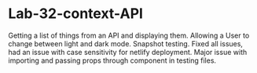 # Lab-32-context-API
Getting a list of things from an API and displaying them. Allowing a User to change between light and dark mode. Snapshot testing. 
Fixed all issues, had an issue with case sensitivity for netlify deployment. Major issue with importing and passing props through component in testing files.
